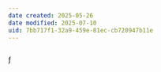 ```yaml
---
date created: 2025-05-26
date modified: 2025-07-10
uid: 7bb717f1-32a9-459e-81ec-cb720947b11e
---
```

```Java

```

ƒ
